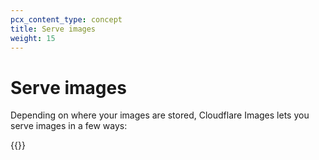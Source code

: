 ```yaml
---
pcx_content_type: concept
title: Serve images
weight: 15
---
```


# Serve images

Depending on where your images are stored, Cloudflare Images lets you serve images in a few ways:

{{<directory-listing>}}

